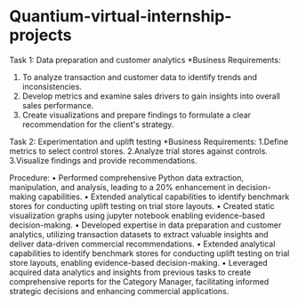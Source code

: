 # Quantium-virtual-internship-projects

Task 1:  Data preparation and customer analytics
*Business Requirements:
 1. To analyze transaction and customer data to identify trends and inconsistencies.
 2. Develop metrics and examine sales drivers to gain insights into overall sales performance.
 3. Create visualizations and prepare findings to formulate a clear recommendation for the 
    client's strategy.
    
Task 2: Experimentation and uplift testing
*Business Requirements:
1.Define metrics to select control stores.
2.Analyze trial stores against controls.
3.Visualize findings and provide recommendations.

Procedure: 
•	Performed comprehensive Python data extraction, manipulation, and analysis, leading to a
  20% enhancement in decision-making capabilities.
•	Extended analytical capabilities to identify benchmark stores for conducting uplift testing on trial store layouts. 
•	Created static visualization graphs using jupyter notebook enabling evidence-based decision-making.
•	Developed expertise in data preparation and customer analytics, utilizing transaction datasets to extract valuable insights and deliver data-driven commercial recommendations.
•	Extended analytical capabilities to identify benchmark stores for conducting uplift testing on trial store layouts, enabling evidence-based decision-making.
•	Leveraged acquired data analytics and insights from previous tasks to create comprehensive reports for the Category Manager, facilitating informed strategic decisions and enhancing commercial applications.

 
